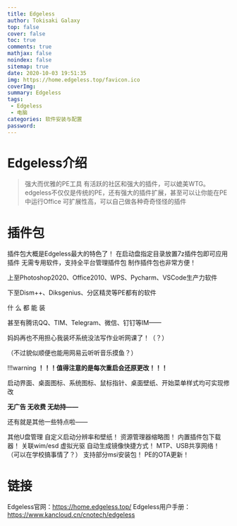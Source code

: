 ```yaml
---
title: Edgeless
author: Tokisaki Galaxy
top: false
cover: false
toc: true
comments: true
mathjax: false
noindex: false
sitemap: true
date: 2020-10-03 19:51:35
img: https://home.edgeless.top/favicon.ico
coverImg:
summary: Edgeless
tags: 
 - Edgeless
 - 电脑
categories: 软件安装与配置
password:
---
```


# Edgeless介绍
> 强大而优雅的PE工具
有活跃的社区和强大的插件，可以媲美WTG。
edgeless不仅仅是传统的PE，还有强大的插件扩展，甚至可以让你能在PE中运行Office
可扩展性高，可以自己做各种奇奇怪怪的插件

# 插件包
插件包大概是Edgeless最大的特色了！
在启动盘指定目录放置7z插件包即可应用插件
无需专用软件，支持全平台管理插件包
制作插件包也非常方便！

上至Photoshop2020、Office2010、WPS、Pycharm、VSCode生产力软件

下至Dism++、Diksgenius、分区精灵等PE都有的软件

什 么 都 能 装

甚至有腾讯QQ、TIM、Telegram、微信、钉钉等IM——

妈妈再也不用担心我装坏系统没法写作业听网课了！（？）

（不过貌似顺便也能用网易云听听音乐摸鱼？）

!!!warning **！！！值得注意的是每次重启会还原更改！！！**

启动界面、桌面图标、系统图标、鼠标指针、桌面壁纸、开始菜单样式均可实现修改


**无广告 无收费 无劫持——**

还有就是其他一些特点啦——

其他U盘管理
自定义启动分辨率和壁纸！
资源管理器缩略图！
内置插件包下载器！
关联wim/esd
虚拟光驱
自动生成镜像快捷方式！
MTP、USB共享网络！（可以在学校搞事情了？）
支持部分msi安装包！
PE的OTA更新！

# 链接
Edgeless官网：https://home.edgeless.top/
Edgeless用户手册：https://www.kancloud.cn/cnotech/edgeless
